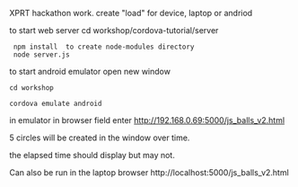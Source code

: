 
XPRT hackathon work.    create "load" for device, laptop or andriod

to start web server    cd workshop/cordova-tutorial/server

     npm install  to create node-modules directory
     node server.js

to start android emulator   open new window

    cd workshop

    cordova emulate android


in emulator in browser field enter   http://192.168.0.69:5000/js_balls_v2.html

5 circles will be created in the window over time.

the elapsed time should display but may not.


Can also be run in the laptop browser     http://localhost:5000/js_balls_v2.html
